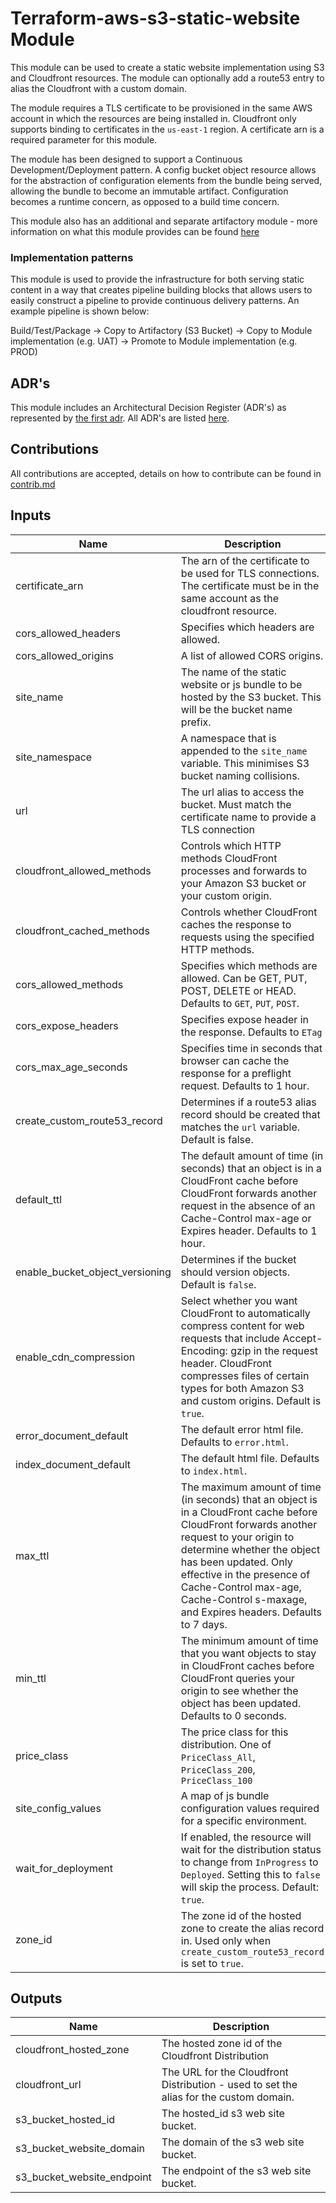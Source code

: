 # Terraform-aws-s3-static-website Module

This module can be used to create a static website implementation using S3 and Cloudfront resources. The module can optionally add
a route53 entry to alias the Cloudfront with a custom domain.

The module requires a TLS certificate to be provisioned in the same AWS account in which the resources are being installed in.
Cloudfront only supports binding to certificates in the `us-east-1` region. A certificate arn is a required parameter for this module.

The module has been designed to support a Continuous Development/Deployment pattern. A config bucket object resource allows for the abstraction
of configuration elements from the bundle being served, allowing the bundle to become an immutable artifact. Configuration becomes a runtime concern, as opposed to a build time concern.

This module also has an additional and separate artifactory module - more information on what this module provides can be found [here](artifactory/README.md)

### Implementation patterns

This module is used to provide the infrastructure for both serving static content in a way that creates pipeline building blocks that allows users to easily construct a pipeline to provide continuous delivery patterns. An example pipeline is shown below:

Build/Test/Package    ->    Copy to Artifactory (S3 Bucket)    ->    Copy to Module implementation (e.g. UAT)    ->    Promote to Module implementation (e.g. PROD)

## ADR's

This module includes an Architectural Decision Register (ADR's) as represented by [the first adr](docs/adr/0001-record-architecture-decisions.md). All ADR's are listed [here](docs/adr/toc.md).

## Contributions
All contributions are accepted, details on how to contribute can be found in [contrib.md](contrib.md)

## Inputs

| Name | Description | Type | Default | Required |
|------|-------------|:----:|:-----:|:-----:|
| certificate\_arn | The arn of the certificate to be used for TLS connections. The certificate must be in the same account as the cloudfront resource. | string | n/a | yes |
| cors\_allowed\_headers | Specifies which headers are allowed. | list | n/a | yes |
| cors\_allowed\_origins | A list of allowed CORS origins. | list | n/a | yes |
| site\_name | The name of the static website or js bundle to be hosted by the S3 bucket. This will be the bucket name prefix. | string | n/a | yes |
| site\_namespace | A namespace that is appended to the `site_name` variable. This minimises S3 bucket naming collisions. | string | n/a | yes |
| url | The url alias to access the bucket. Must match the certificate name to provide a TLS connection | string | n/a | yes |
| cloudfront\_allowed\_methods | Controls which HTTP methods CloudFront processes and forwards to your Amazon S3 bucket or your custom origin. | list | `<list>` | no |
| cloudfront\_cached\_methods | Controls whether CloudFront caches the response to requests using the specified HTTP methods. | list | `<list>` | no |
| cors\_allowed\_methods | Specifies which methods are allowed. Can be GET, PUT, POST, DELETE or HEAD. Defaults to `GET`, `PUT`, `POST`. | list | `<list>` | no |
| cors\_expose\_headers | Specifies expose header in the response. Defaults to `ETag` | list | `<list>` | no |
| cors\_max\_age\_seconds | Specifies time in seconds that browser can cache the response for a preflight request. Defaults to 1 hour. | string | `"3600"` | no |
| create\_custom\_route53\_record | Determines if a route53 alias record should be created that matches the `url` variable. Default is false. | string | `"false"` | no |
| default\_ttl | The default amount of time (in seconds) that an object is in a CloudFront cache before CloudFront forwards another request in the absence of an Cache-Control max-age or Expires header. Defaults to 1 hour. | string | `"3600"` | no |
| enable\_bucket\_object\_versioning | Determines if the bucket should version objects. Default is `false`. | string | `"false"` | no |
| enable\_cdn\_compression | Select whether you want CloudFront to automatically compress content for web requests that include Accept-Encoding: gzip in the request header. CloudFront compresses files of certain types for both Amazon S3 and custom origins. Default is `true`. | string | `"true"` | no |
| error\_document\_default | The default error html file. Defaults to `error.html`. | string | `"error.html"` | no |
| index\_document\_default | The default html file. Defaults to `index.html`. | string | `"index.html"` | no |
| max\_ttl | The maximum amount of time (in seconds) that an object is in a CloudFront cache before CloudFront forwards another request to your origin to determine whether the object has been updated. Only effective in the presence of Cache-Control max-age, Cache-Control s-maxage, and Expires headers. Defaults to 7 days. | string | `"604800"` | no |
| min\_ttl | The minimum amount of time that you want objects to stay in CloudFront caches before CloudFront queries your origin to see whether the object has been updated. Defaults to 0 seconds. | string | `"0"` | no |
| price\_class | The price class for this distribution. One of `PriceClass_All`, `PriceClass_200`, `PriceClass_100` | string | `"PriceClass_All"` | no |
| site\_config\_values | A map of js bundle configuration values required for a specific environment. | map | `<map>` | no |
| wait\_for\_deployment | If enabled, the resource will wait for the distribution status to change from `InProgress` to `Deployed`. Setting this to `false` will skip the process. Default: `true`. | string | `"true"` | no |
| zone\_id | The zone id of the hosted zone to create the alias record in. Used only when `create_custom_route53_record` is set to `true`. | string | `""` | no |

## Outputs

| Name | Description |
|------|-------------|
| cloudfront\_hosted\_zone | The hosted zone id of the Cloudfront Distribution |
| cloudfront\_url | The URL for the Cloudfront Distribution - used to set the alias for the custom domain. |
| s3\_bucket\_hosted\_id | The hosted_id s3 web site bucket. |
| s3\_bucket\_website\_domain | The domain of the s3 web site bucket. |
| s3\_bucket\_website\_endpoint | The endpoint of the s3 web site bucket. |

